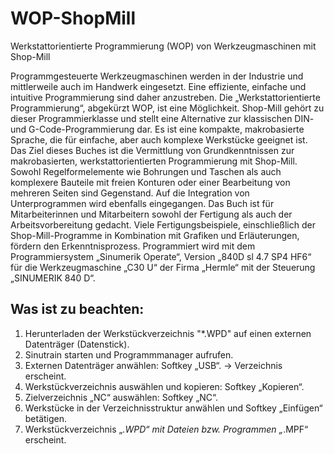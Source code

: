# WOP-ShopMill
Werkstattorientierte Programmierung (WOP) von Werkzeugmaschinen mit Shop-Mill

Programmgesteuerte Werkzeugmaschinen werden in der Industrie und mittlerweile auch im Handwerk eingesetzt. Eine effiziente, einfache und intuitive Programmierung sind daher anzustreben. Die „Werkstattorientierte Programmierung“, abgekürzt WOP, ist eine Möglichkeit. Shop-Mill gehört zu dieser Programmierklasse und stellt eine Alternative zur klassischen DIN- und G-Code-Programmierung dar. Es ist eine kompakte, makrobasierte Sprache, die für einfache, aber auch komplexe Werkstücke geeignet ist.
Das Ziel dieses Buches ist die Vermittlung von Grundkenntnissen zur makrobasierten, werkstattorientierten Programmierung mit Shop-Mill. Sowohl Regelformelemente wie Bohrungen und Taschen als auch komplexere Bauteile mit freien Konturen oder einer Bearbeitung von mehreren Seiten sind Gegenstand. Auf die Integration von Unterprogrammen wird ebenfalls eingegangen.
Das Buch ist für Mitarbeiterinnen und Mitarbeitern sowohl der Fertigung als auch der Arbeitsvorbereitung gedacht.
Viele Fertigungsbeispiele, einschließlich der Shop-Mill-Programme in Kombination mit Grafiken und Erläuterungen, fördern den Erkenntnisprozess.
Programmiert wird mit dem Programmiersystem „Sinumerik Operate“, Version „840D sl 4.7 SP4 HF6“ für die Werkzeugmaschine „C30 U“ der Firma „Hermle“ mit der Steuerung „SINUMERIK 840 D“.

## Was ist zu beachten:
1) Herunterladen der Werkstückverzeichnis "*.WPD" auf einen externen Datenträger (Datenstick).
2)  Sinutrain starten und Programmmanager aufrufen.
3)  Externen Datenträger anwählen: Softkey „USB“. -> Verzeichnis erscheint.
4) Werkstückverzeichnis auswählen und kopieren: Softkey „Kopieren“.
5) Zielverzeichnis „NC“ auswählen: Softkey „NC“.
6) Werkstücke in der Verzeichnisstruktur anwählen und Softkey „Einfügen“ betätigen.
7) Werkstückverzeichnis „*.WPD“ mit Dateien bzw. Programmen „*.MPF“ erscheint.
